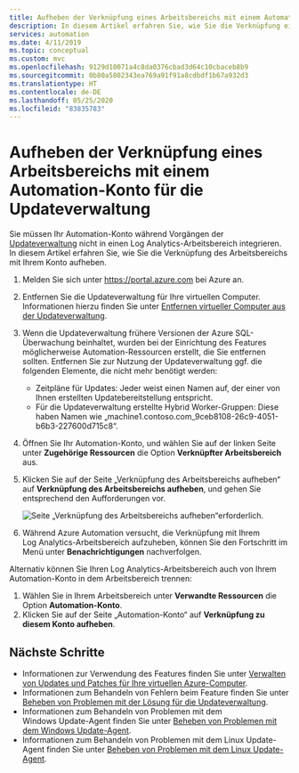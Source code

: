```yaml
---
title: Aufheben der Verknüpfung eines Arbeitsbereichs mit einem Automation-Konto für die Updateverwaltung
description: In diesem Artikel erfahren Sie, wie Sie die Verknüpfung eines Log Analytics-Arbeitsbereichs mit dem Automation-Konto für die Updateverwaltung aufheben.
services: automation
ms.date: 4/11/2019
ms.topic: conceptual
ms.custom: mvc
ms.openlocfilehash: 9129d10071a4c8da0376cbad3d64c10cbaceb8b9
ms.sourcegitcommit: 0b80a5802343ea769a91f91a8cdbdf1b67a932d3
ms.translationtype: HT
ms.contentlocale: de-DE
ms.lasthandoff: 05/25/2020
ms.locfileid: "83835783"
---
```

# <a name="unlink-workspace-from-automation-account-for-update-management"></a>Aufheben der Verknüpfung eines Arbeitsbereichs mit einem Automation-Konto für die Updateverwaltung

Sie müssen Ihr Automation-Konto während Vorgängen der [Updateverwaltung](automation-update-management.md) nicht in einen Log Analytics-Arbeitsbereich integrieren. In diesem Artikel erfahren Sie, wie Sie die Verknüpfung des Arbeitsbereichs mit Ihrem Konto aufheben.

1. Melden Sie sich unter https://portal.azure.com bei Azure an.

2. Entfernen Sie die Updateverwaltung für Ihre virtuellen Computer. Informationen hierzu finden Sie unter [Entfernen virtueller Computer aus der Updateverwaltung](automation-remove-vms-from-update-management.md).

3. Wenn die Updateverwaltung frühere Versionen der Azure SQL-Überwachung beinhaltet, wurden bei der Einrichtung des Features möglicherweise Automation-Ressourcen erstellt, die Sie entfernen sollten. Entfernen Sie zur Nutzung der Updateverwaltung ggf. die folgenden Elemente, die nicht mehr benötigt werden:

   * Zeitpläne für Updates: Jeder weist einen Namen auf, der einer von Ihnen erstellten Updatebereitstellung entspricht.
   * Für die Updateverwaltung erstellte Hybrid Worker-Gruppen: Diese haben Namen wie „machine1.contoso.com_9ceb8108-26c9-4051-b6b3-227600d715c8“.

4. Öffnen Sie Ihr Automation-Konto, und wählen Sie auf der linken Seite unter **Zugehörige Ressourcen** die Option **Verknüpfter Arbeitsbereich** aus.

5. Klicken Sie auf der Seite „Verknüpfung des Arbeitsbereichs aufheben“ auf **Verknüpfung des Arbeitsbereichs aufheben**, und gehen Sie entsprechend den Aufforderungen vor.

   ![Seite „Verknüpfung des Arbeitsbereichs aufheben“](media/automation-unlink-workspace-update-management/automation-unlink-workspace-blade.png)erforderlich.

6. Während Azure Automation versucht, die Verknüpfung mit Ihrem Log Analytics-Arbeitsbereich aufzuheben, können Sie den Fortschritt im Menü unter **Benachrichtigungen** nachverfolgen.

Alternativ können Sie Ihren Log Analytics-Arbeitsbereich auch von Ihrem Automation-Konto in dem Arbeitsbereich trennen:

1. Wählen Sie in Ihrem Arbeitsbereich unter **Verwandte Ressourcen** die Option **Automation-Konto**. 
2. Klicken Sie auf der Seite „Automation-Konto“ auf **Verknüpfung zu diesem Konto aufheben**.

## <a name="next-steps"></a>Nächste Schritte

* Informationen zur Verwendung des Features finden Sie unter [Verwalten von Updates und Patches für Ihre virtuellen Azure-Computer](automation-tutorial-update-management.md).
* Informationen zum Behandeln von Fehlern beim Feature finden Sie unter [Beheben von Problemen mit der Lösung für die Updateverwaltung](troubleshoot/update-management.md).
* Informationen zum Behandeln von Problemen mit dem Windows Update-Agent finden Sie unter [Beheben von Problemen mit dem Windows Update-Agent](troubleshoot/update-agent-issues.md).
* Informationen zum Behandeln von Problemen mit dem Linux Update-Agent finden Sie unter [Beheben von Problemen mit dem Linux Update-Agent](troubleshoot/update-agent-issues-linux.md).
